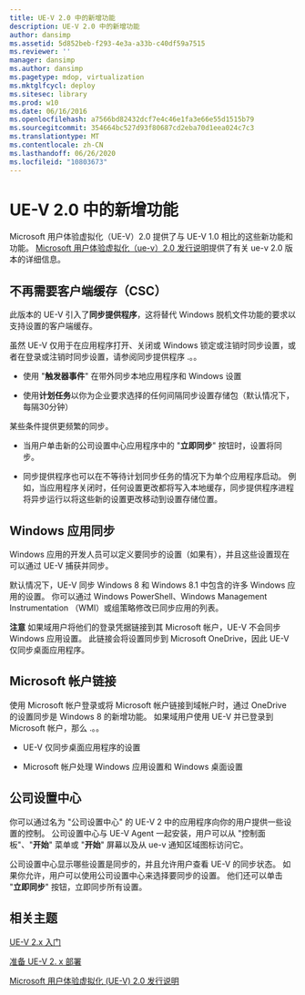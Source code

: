 ```yaml
---
title: UE-V 2.0 中的新增功能
description: UE-V 2.0 中的新增功能
author: dansimp
ms.assetid: 5d852beb-f293-4e3a-a33b-c40df59a7515
ms.reviewer: ''
manager: dansimp
ms.author: dansimp
ms.pagetype: mdop, virtualization
ms.mktglfcycl: deploy
ms.sitesec: library
ms.prod: w10
ms.date: 06/16/2016
ms.openlocfilehash: a7566bd82432dcf7e4c46e1fa3e66e55d1515b79
ms.sourcegitcommit: 354664bc527d93f80687cd2eba70d1eea024c7c3
ms.translationtype: MT
ms.contentlocale: zh-CN
ms.lasthandoff: 06/26/2020
ms.locfileid: "10803673"
---
```

# UE-V 2.0 中的新增功能


Microsoft 用户体验虚拟化（UE-V）2.0 提供了与 UE-V 1.0 相比的这些新功能和功能。 [Microsoft 用户体验虚拟化（ue-v）2.0 发行说明](microsoft-user-experience-virtualization--ue-v--20-release-notesuevv2.md)提供了有关 ue-v 2.0 版本的详细信息。

## 不再需要客户端缓存（CSC）


此版本的 UE-V 引入了**同步提供程序**，这将替代 Windows 脱机文件功能的要求以支持设置的客户端缓存。

虽然 UE-V 仅用于在应用程序打开、关闭或 Windows 锁定或注销时同步设置，或者在登录或注销时同步设置，请参阅同步提供程序 .。。

-   使用 "**触发器事件**" 在带外同步本地应用程序和 Windows 设置

-   使用**计划任务**以你为企业要求选择的任何间隔同步设置存储包（默认情况下，每隔30分钟）

某些条件提供更频繁的同步。

-   当用户单击新的公司设置中心应用程序中的 "**立即同步**" 按钮时，设置将同步。

-   同步提供程序也可以在不等待计划同步任务的情况下为单个应用程序启动。 例如，当应用程序关闭时，任何设置更改都将写入本地缓存，同步提供程序进程将异步运行以将这些新的设置更改移动到设置存储位置。

## Windows 应用同步


Windows 应用的开发人员可以定义要同步的设置（如果有），并且这些设置现在可以通过 UE-V 捕获并同步。

默认情况下，UE-V 同步 Windows 8 和 Windows 8.1 中包含的许多 Windows 应用的设置。 你可以通过 Windows PowerShell、Windows Management Instrumentation （WMI）或组策略修改已同步应用的列表。

**注意** 如果域用户将他们的登录凭据链接到其 Microsoft 帐户，UE-V 不会同步 Windows 应用设置。 此链接会将设置同步到 Microsoft OneDrive，因此 UE-V 仅同步桌面应用程序。

 

## Microsoft 帐户链接


使用 Microsoft 帐户登录或将 Microsoft 帐户链接到域帐户时，通过 OneDrive 的设置同步是 Windows 8 的新增功能。 如果域用户使用 UE-V 并已登录到 Microsoft 帐户，那么 .。。

-   UE-V 仅同步桌面应用程序的设置

-   Microsoft 帐户处理 Windows 应用设置和 Windows 桌面设置

## 公司设置中心


你可以通过名为 "公司设置中心" 的 UE-V 2 中的应用程序向你的用户提供一些设置的控制。 公司设置中心与 UE-V Agent 一起安装，用户可以从 "控制面板"、"**开始**" 菜单或 "**开始**" 屏幕以及从 ue-v 通知区域图标访问它。

公司设置中心显示哪些设置是同步的，并且允许用户查看 UE-V 的同步状态。 如果你允许，用户可以使用公司设置中心来选择要同步的设置。 他们还可以单击 "**立即同步**" 按钮，立即同步所有设置。






## 相关主题


[UE-V 2.x 入门](get-started-with-ue-v-2x-new-uevv2.md)

[准备 UE-V 2. x 部署](prepare-a-ue-v-2x-deployment-new-uevv2.md)

[Microsoft 用户体验虚拟化 (UE-V) 2.0 发行说明](microsoft-user-experience-virtualization--ue-v--20-release-notesuevv2.md)

 

 





